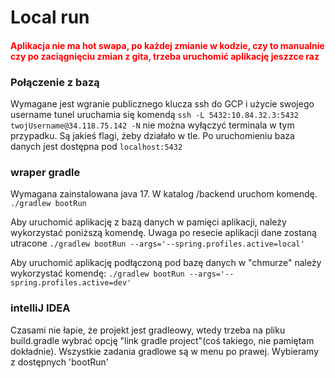 # Local run

#### <font color="red">Aplikacja nie ma hot swapa, po każdej zmianie w kodzie, czy to manualnie czy po zaciągnięciu zmian z gita, trzeba uruchomić aplikację jeszzce raz</font>


### Połączenie z bazą
Wymagane jest wgranie publicznego klucza ssh do GCP i użycie swojego username
tunel uruchamia się komendą
    ```ssh -L 5432:10.84.32.3:5432 twojUsername@34.118.75.142 -N```
nie można wyłączyć terminala w tym przypadku. Są jakieś flagi, żeby działało w tle. 
Po uruchomieniu baza danych jest dostępna pod `localhost:5432` 

### wraper gradle
Wymagana zainstalowana java 17.
W katalog /backend uruchom komendę. 
    ```./gradlew bootRun```

Aby uruchomić aplikację z bazą danych w pamięci aplikacji, należy wykorzystać poniższą komendę. 
Uwaga po resecie aplikacji dane zostaną utracone
    ```./gradlew bootRun --args='--spring.profiles.active=local'```


Aby uruchomić aplikację podłączoną pod bazę danych w "chmurze" należy wykorzystać komendę:
    ```./gradlew bootRun --args='--spring.profiles.active=dev'```

### intelliJ IDEA
Czasami nie łapie, że projekt jest gradleowy, wtedy trzeba na pliku build.gradle wybrać opcję "link gradle project"(coś takiego, nie pamiętam dokładnie). Wszystkie zadania gradlowe są w menu po prawej. Wybieramy z dostępnych 'bootRun'  
